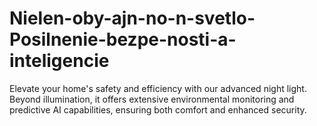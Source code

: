 # Nielen-oby-ajn-no-n-svetlo-Posilnenie-bezpe-nosti-a-inteligencie
Elevate your home's safety and efficiency with our advanced night light. Beyond illumination, it offers extensive environmental monitoring and predictive AI capabilities, ensuring both comfort and enhanced security.
